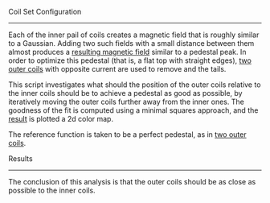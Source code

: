 Coil Set Configuration
***********************

Each of the inner pail of coils creates a magnetic field that is roughly similar to a Gaussian. Adding two such fields
with a small distance between them  almost produces a [resulting magnetic field](results/bfield_coils_inner.png) similar to a 
pedestal peak. In order to optimize this pedestal (that is, a flat top with straight edges), 
[two outer coils](results/bfield_coils_inner.png) with opposite current are used to remove and the tails.

This script investigates what should the position of the outer coils relative to the inner coils should be to achieve a
pedestal as good as possible, by iteratively moving the outer coils further away from the inner ones. The goodness of 
the fit is computed using a minimal squares approach, and the [result](results/coil_set_optimization.png) is plotted a 2d 
color map.

The reference function is taken to be a perfect pedestal, as in [two outer coils](results/bfield_coil_set_0.png).

Results
***********************
The conclusion of this analysis is that the outer coils should be as close as possible to the inner coils.